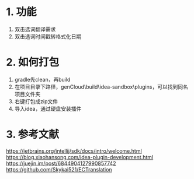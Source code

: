 # 1. 功能
1. 双击选词翻译需求
2. 双击选词时间戳转格式化日期
# 2. 如何打包
1. gradle先clean，再build
2. 在项目目录下路径，genCloud\build\idea-sandbox\plugins，可以找到同名项目文件夹
3. 右键打包成zip文件
4. 导入idea，通过硬盘安装插件
# 3. 参考文献
https://jetbrains.org/intellij/sdk/docs/intro/welcome.html
https://blog.xiaohansong.com/idea-plugin-development.html
https://juejin.im/post/6844904127990857742
https://github.com/Skykai521/ECTranslation

